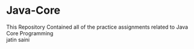 # Java-Core
This Repository Contained  all of the practice assignments related to Java Core Programming
<br>
jatin saini